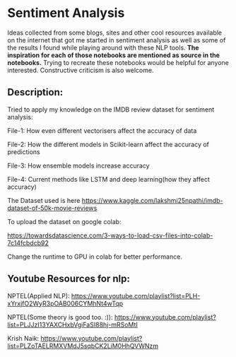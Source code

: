 # Sentiment Analysis

Ideas collected from some blogs, sites and other cool resources available on the internet that got me started in sentiment analysis as well as
some of the results I found while playing around with these NLP tools. **The inspiration for each of those notebooks are mentioned as source
in the notebooks.** Trying to recreate these notebooks would be helpful for anyone interested. Constructive criticism is also welcome.

## Description:
Tried to apply my knowledge on the IMDB review dataset for sentiment analysis:

File-1: How even different vectorisers affect the accuracy of data

File-2: How the different models in Scikit-learn affect the accuracy of predictions

File-3: How ensemble models increase accuracy

File-4: Current methods like LSTM and deep learning(how they affect accuracy)

The Dataset used is here
https://www.kaggle.com/lakshmi25npathi/imdb-dataset-of-50k-movie-reviews

To upload the dataset on google colab:

https://towardsdatascience.com/3-ways-to-load-csv-files-into-colab-7c14fcbdcb92

Change the runtime to GPU in colab for better performance.

## Youtube Resources for nlp:
NPTEL(Applied NLP): https://www.youtube.com/playlist?list=PLH-xYrxjfO2WyR3pOAB006CYMhNt4wTqp

NPTEL(Some theory is good too. :)): https://www.youtube.com/playlist?list=PLJJzI13YAXCHxbVgiFaSI88hj-mRSoMtI

Krish Naik: https://www.youtube.com/playlist?list=PLZoTAELRMXVMdJ5sqbCK2LiM0HhQVWNzm
